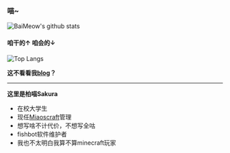 ### 喵~

![BaiMeow's github stats](https://github-readme-stats-baimeow.vercel.app/api?username=BaiMeow&show_icons=true&count_private=true&include_all_commits=true&bg_color=30,e96443,904e95&title_color=fff&text_color=fff&icon_color=fff)

#### 咱干的↑ 咱会的↓


![Top Langs](https://github-readme-stats-baimeow.vercel.app/api/top-langs/?username=BaiMeow&langs_count=10&layout=compact&bg_color=30,e96443,904e95&title_color=fff&text_color=fff)

**这不看看我[blog](https://baimeow.cn)？**

---

**这里是柏喵Sakura**
- 在校大学生
- 现任[Miaoscraft](https://github.com/miaoscraft)管理
- 想写啥不计代价，不想写全咕
- fishbot软件维护者
- 我也不太明白我算不算minecraft玩家
